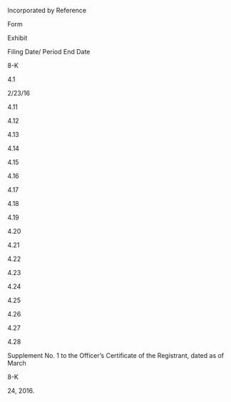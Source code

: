 Incorporated by Reference

Form

Exhibit

Filing Date/
Period End
Date

8-K

4.1

2/23/16

4.11

4.12

4.13

4.14

4.15

4.16

4.17

4.18

4.19

4.20

4.21

4.22

4.23

4.24

4.25

4.26

4.27

4.28

Supplement No. 1 to the Officer’s Certificate of the Registrant, dated as of March

8-K

24, 2016.